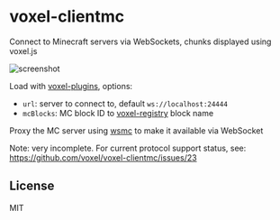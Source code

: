 # voxel-clientmc

Connect to Minecraft servers via WebSockets, chunks displayed using voxel.js

![screenshot](http://i.imgur.com/dzs5BFM.png "Screenshot")

Load with [voxel-plugins](https://github.com/deathcap/voxel-plugins), options:

* `url`: server to connect to, default `ws://localhost:24444`
* `mcBlocks`: MC block ID to [voxel-registry](https://github.com/deathcap/voxel-registry) block name

Proxy the MC server using [wsmc](https://github.com/deathcap/wsmc) to make it available via WebSocket

Note: very incomplete. For current protocol support status, see: https://github.com/voxel/voxel-clientmc/issues/23

## License

MIT

